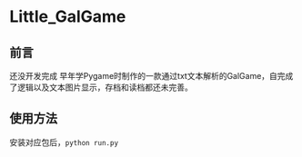 # Little_GalGame

## 前言
还没开发完成
早年学Pygame时制作的一款通过txt文本解析的GalGame，自完成了逻辑以及文本图片显示，存档和读档都还未完善。


## 使用方法
安装对应包后，`python run.py`
